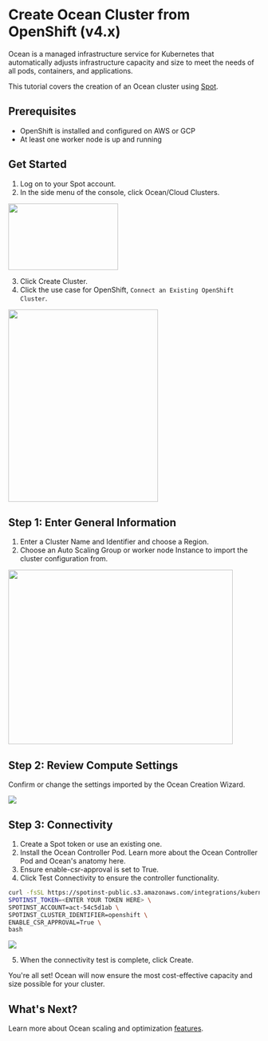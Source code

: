 # Create Ocean Cluster from OpenShift (v4.x)

Ocean is a managed infrastructure service for Kubernetes that automatically adjusts infrastructure capacity and size to meet the needs of all pods, containers, and applications.

This tutorial covers the creation of an Ocean cluster using [Spot](https://console.spotinst.com/spt/dashboard).

## Prerequisites

- OpenShift is installed and configured on AWS or GCP
- At least one worker node is up and running

## Get Started

1. Log on to your Spot account.
2. In the side menu of the console, click Ocean/Cloud Clusters.

<img src="/ocean/_media/tools-openshift-4x-01.png" width="220" height="133" />

3. Click Create Cluster.
4. Click the use case for OpenShift, `Connect an Existing OpenShift Cluster`.

<img src="/ocean/_media/tools-openshift-4x-02.png" width="300" height="385" />

## Step 1: Enter General Information

1. Enter a Cluster Name and Identifier and choose a Region.
2. Choose an Auto Scaling Group or worker node Instance to import the cluster configuration from.

<img src="/ocean/_media/tools-openshift-4x-03.png" width="450" height="349" />

## Step 2: Review Compute Settings

Confirm or change the settings imported by the Ocean Creation Wizard.

<img src="/ocean/_media/tools-openshift-4x-04.png" />

## Step 3: Connectivity

1. Create a Spot token or use an existing one.
2. Install the Ocean Controller Pod. Learn more about the Ocean Controller Pod and Ocean's anatomy here.
3. Ensure enable-csr-approval is set to True.
4. Click Test Connectivity to ensure the controller functionality.

```bash
curl -fsSL https://spotinst-public.s3.amazonaws.com/integrations/kubernetes/cluster-controller/scripts/init.sh | \
SPOTINST_TOKEN=<ENTER YOUR TOKEN HERE> \
SPOTINST_ACCOUNT=act-54c5d1ab \
SPOTINST_CLUSTER_IDENTIFIER=openshift \
ENABLE_CSR_APPROVAL=True \
bash
```

<img src="/ocean/_media/tools-openshift-4x-05.png" />

5. When the connectivity test is complete, click Create.

You're all set! Ocean will now ensure the most cost-effective capacity and size possible for your cluster.

## What's Next?

Learn more about Ocean scaling and optimization [features](ocean/features/).
